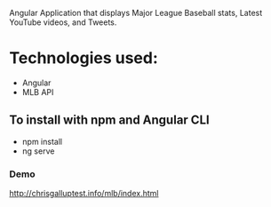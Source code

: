 Angular Application that displays Major League Baseball stats, Latest YouTube videos, and Tweets.

# Technologies used: 
- Angular
- MLB API

## To install with npm and Angular CLI
- npm install 
- ng serve

### Demo
http://chrisgalluptest.info/mlb/index.html